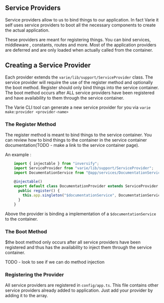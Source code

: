 ## Service Providers

Service providers allow to us to bind things to our application. In fact Varie it self uses service providers to boot 
all the necessary components to create the actual application.

These providers are meant for registering things. You can bind services, middleware , constants, routes and more. Most 
of the application providers are deferred and are only loaded when actually called from the container.  

## Creating a Service Provider
Each provider extends the `varie/lib/support/ServiceProvider` class. The service provider will require the use of the register method and optionally the boot method.
Register should only bind things into the service container. The boot method occurs after ALL service providers have been registered and have availability to them through the 
service container.

The Varie CLI tool can generate a new service provider for you via `varie make:provider <provider-name>`

### The Register Method
The register method is meant to bind things to the service container. You can review how to bind things to the container in the
service container documentation(TODO - make a link to the service container page).

An example :

```js
    import { injectable } from "inversify";
    import ServiceProvider from "varie/lib/support/ServiceProvider";
    import DocumentationService from "@app/services/DocumentationService";
    
    @injectable()
    export default class DocumentationProvider extends ServiceProvider {
      public register() {
        this.app.singleton("$documentationService", DocumentationService);
      }
    }
```

Above the provider is binding a implementation of a `$documentationService` to the container. 


### The Boot Method

$the boot method only occurs after all service providers have been registered and thus has the availability to inject them
through the service container.

TODO - look to see if we can do method injection

### Registering the Provider
All service providers are registered in `config/app.ts`. This file contains other service providers already added to 
application. Just add your provider by adding it to the array.